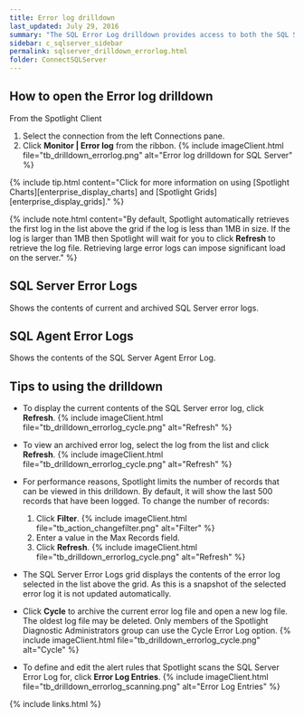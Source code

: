 ```yaml
---
title: Error log drilldown
last_updated: July 29, 2016
summary: "The SQL Error Log drilldown provides access to both the SQL Server Error Log and the SQL Server Agent Error Log."
sidebar: c_sqlserver_sidebar
permalink: sqlserver_drilldown_errorlog.html
folder: ConnectSQLServer
---
```



## How to open the Error log drilldown

From the Spotlight Client

1. Select the connection from the left Connections pane.
2. Click **Monitor \| Error log** from the ribbon.
   {% include imageClient.html file="tb_drilldown_errorlog.png" alt="Error log drilldown for SQL Server" %}

{% include tip.html content="Click for more information on using [Spotlight Charts][enterprise_display_charts] and [Spotlight Grids][enterprise_display_grids]." %}

{% include note.html content="By default, Spotlight automatically retrieves the first log in the list above the grid if the log is less than 1MB in size. If the log is larger than 1MB then Spotlight will wait for you to click **Refresh** to retrieve the log file. Retrieving large error logs can impose significant load on the server." %}


## SQL Server Error Logs
Shows the contents of current and archived SQL Server error logs.

## SQL Agent Error Logs
Shows the contents of the SQL Server Agent Error Log.

## Tips to using the drilldown

* To display the current contents of the SQL Server error log, click **Refresh**.
   {% include imageClient.html file="tb_drilldown_errorlog_cycle.png" alt="Refresh" %}
* To view an archived error log, select the log from the list and click **Refresh**.
   {% include imageClient.html file="tb_drilldown_errorlog_cycle.png" alt="Refresh" %}
* For performance reasons, Spotlight limits the number of records that can be viewed in this drilldown. By default, it will show the last 500 records that have been logged. To change the number of records:

    1. Click **Filter**.
       {% include imageClient.html file="tb_action_changefilter.png" alt="Filter" %}
    2. Enter a value in the Max Records field.
    3. Click **Refresh**.
       {% include imageClient.html file="tb_drilldown_errorlog_cycle.png" alt="Refresh" %}

* The SQL Server Error Logs grid displays the contents of the error log selected in the list above the grid. As this is a snapshot of the selected error log it is not updated automatically.
* Click **Cycle** to archive the current error log file and open a new log file. The oldest log file may be deleted. Only members of the Spotlight Diagnostic Administrators group can use the Cycle Error Log option.
   {% include imageClient.html file="tb_drilldown_errorlog_cycle.png" alt="Cycle" %}
* To define and edit the alert rules that Spotlight scans the SQL Server Error Log for, click **Error Log Entries**.
   {% include imageClient.html file="tb_drilldown_errorlog_scanning.png" alt="Error Log Entries" %}


{% include links.html %}
